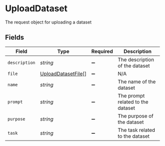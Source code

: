 # UploadDataset

The request object for uploading a dataset


## Fields

| Field                                                           | Type                                                            | Required                                                        | Description                                                     |
| --------------------------------------------------------------- | --------------------------------------------------------------- | --------------------------------------------------------------- | --------------------------------------------------------------- |
| `description`                                                   | *string*                                                        | :heavy_minus_sign:                                              | The description of the dataset                                  |
| `file`                                                          | [UploadDatasetFile](../../models/shared/uploaddatasetfile.md)[] | :heavy_minus_sign:                                              | N/A                                                             |
| `name`                                                          | *string*                                                        | :heavy_minus_sign:                                              | The name of the dataset                                         |
| `prompt`                                                        | *string*                                                        | :heavy_minus_sign:                                              | The prompt related to the dataset                               |
| `purpose`                                                       | *string*                                                        | :heavy_minus_sign:                                              | The purpose of the dataset                                      |
| `task`                                                          | *string*                                                        | :heavy_minus_sign:                                              | The task related to the dataset                                 |